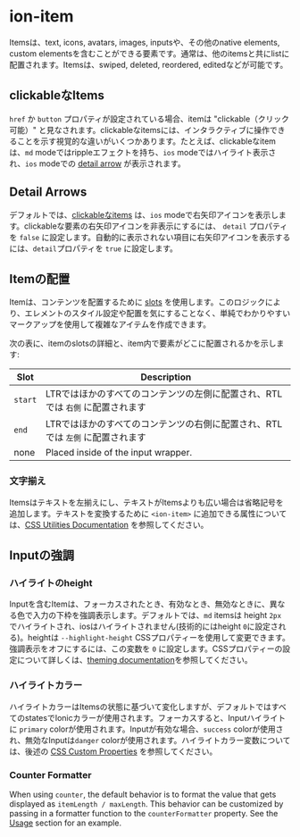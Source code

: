 # ion-item

Itemsは、text, icons, avatars, images, inputsや、その他のnative elements, custom elementsを含むことができる要素です。通常は、他のitemsと共にlistに配置されます。Itemsは、swiped, deleted, reordered, editedなどが可能です。

## clickableなItems

`href` か `button` プロパティが設定されている場合、itemは "clickable（クリック可能）" と見なされます。clickableなitemsには、インタラクティブに操作できることを示す視覚的な違いがいくつかあります。たとえば、clickableなitemは、`md` modeではrippleエフェクトを持ち、`ios` modeではハイライト表示され、`ios` modeでの [detail arrow](/#detail-arrows) が表示されます。

## Detail Arrows

デフォルトでは、[clickableなitems](/#clickable-items) は、`ios` modeで右矢印アイコンを表示します。clickableな要素の右矢印アイコンを非表示にするには、 `detail` プロパティを `false` に設定します。自動的に表示されない項目に右矢印アイコンを表示するには、`detail`プロパティを `true` に設定します。

<!--

TODO add this functionality back as a css variable

This feature is not enabled by default on clickable items for the `md` mode, but it can be enabled by setting the following CSS variable:

```css
--item-detail-push-show: true;
```

See the [theming documentation](/docs/theming/css-variables) for more information.

-->


## Itemの配置

Itemは、コンテンツを配置するために [slots](https://developer.mozilla.org/en-US/docs/Web/HTML/Element/slot) を使用します。このロジックにより、エレメントのスタイル設定や配置を気にすることなく、単純でわかりやすいマークアップを使用して複雑なアイテムを作成できます。

次の表に、itemのslotsの詳細と、item内で要素がどこに配置されるかを示します:

| Slot    | Description                                                                 |
|---------|-----------------------------------------------------------------------------|
| `start` | LTRではほかのすべてのコンテンツの左側に配置され、RTLでは `右側` に配置されます        |
| `end`   | LTRではほかのすべてのコンテンツの右側に配置され、RTLでは `左側` に配置されます        |
| none    | Placed inside of the input wrapper.                                         |


### 文字揃え

Itemsはテキストを左揃えにし、テキストがItemsよりも広い場合は省略記号を追加します。テキストを変換するために `<ion-item>` に追加できる属性については、[CSS Utilities Documentation](/docs/layout/css-utilities) を参照してください。


## Inputの強調

### ハイライトのheight

Inputを含むItemは、フォーカスされたとき、有効なとき、無効なときに、異なる色で入力の下枠を強調表示します。デフォルトでは、`md` itemsは height `2px` でハイライトされ、iosはハイライトされません(技術的にはheight `0`に設定される)。heightは `--highlight-height` CSSプロパティーを使用して変更できます。強調表示をオフにするには、この変数を `0` に設定します。CSSプロパティーの設定について詳しくは、[theming documentation](/docs/theming/css-variables)を参照してください。

### ハイライトカラー

ハイライトカラーはItemsの状態に基づいて変化しますが、デフォルトではすべてのstatesでIonicカラーが使用されます。フォーカスすると、Inputハイライトに `primary` colorが使用されます。Inputが有効な場合、`success` colorが使用され、無効なInputは`danger` colorが使用されます。ハイライトカラー変数については、後述の [CSS Custom Properties](#css-custom-properties) を参照してください。

### Counter Formatter

When using `counter`, the default behavior is to format the value that gets displayed as `itemLength / maxLength`. This behavior can be customized by passing in a formatter function to the `counterFormatter` property. See the [Usage](#usage) section for an example.

